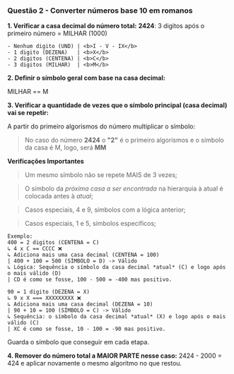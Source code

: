 ### Questão 2 - Converter números base 10 em romanos

<b>1.  Verificar a casa decimal do número total:</b>
    <b>2424</b>: 3 digitos após o primeiro número = MILHAR (1000)

    - Nenhum digito (UND) | <b>I - V - IX</b>
    - 1 digito (DEZENA)   | <b>X</b>
    - 2 digitos (CENTENA) | <b>C</b> 
    - 3 digitos (MILHAR)  | <b>M</b>

<b>2.  Definir o símbolo geral com base na casa decimal:</b>

MILHAR == M

<b>3.  Verificar a quantidade de vezes que o símbolo principal (casa decimal) vai se repetir:</b>

A partir do primeiro algorismos do número multiplicar o símbolo: 

> No caso do número <b>2424</b> o <b>"2"</b> é o primeiro algorismos e o símbolo da casa é M, logo, será <b>MM</b>

<b>Verificações Importantes</b>

> Um mesmo símbolo não se repete MAIS de 3 vezes;

> O símbolo da *próxima casa a ser encontrada* na hierarquia à atual é colocada antes à *atual*;

> Casos especiais, 4 e 9, símbolos com a lógica anterior;

> Casos especiais, 1 e 5, símbolos específicos;

    Exemplo:
    400 = 2 digitos (CENTENA = C)
    ↳ 4 x C == CCCC ❌
    ↳ Adiciona mais uma casa decimal (CENTENA = 100) 
    | 400 + 100 = 500 (SÍMBOLO = D) -> Válido
    ↳ Lógica: Sequência o símbolo da casa decimal *atual* (C) e logo após o mais válido (D)
    | CD é como se fosse, 100 - 500 = -400 mas positivo.

    90 = 1 digito (DEZENA = X) 
    ↳ 9 x X === XXXXXXXXX ❌
    ↳ Adiciona mais uma casa decimal (DEZENA = 10) 
    | 90 + 10 = 100 (SÍMBOLO = C) -> Válido
    ↳ Sequência: o símbolo da casa decimal *atual* (X) e logo após o mais válido (C)
    | XC é como se fosse, 10 - 100 = -90 mas positivo.

Guarda o símbolo que conseguir em cada etapa.

<b>4. Remover do número total a MAIOR PARTE nesse caso:</b>
2424 - 2000 = 424 e aplicar novamente o mesmo algoritmo no que restou.
